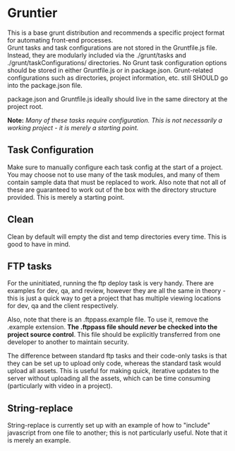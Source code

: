 # Gruntier
This is a base grunt distribution and recommends a specific project format for automating front-end processes.  
Grunt tasks and task configurations are not stored in the Gruntfile.js file. Instead, they are modularly included via the ./grunt/tasks and ./grunt/taskConfigurations/ directories.
No Grunt task configuration options should be stored in either Gruntfile.js or in package.json. Grunt-related configurations such as directories, project information, etc. still SHOULD go into the package.json file.  
  
package.json and Gruntfile.js ideally should live in the same directory at the project root.  
  
**Note:** _Many of these tasks require configuration. This is not necessarily a working project - it is merely a starting point._

## Task Configuration
Make sure to manually configure each task config at the start of a project. You may choose not to use many of the task modules, and many of them contain sample data that must be replaced to work. Also note that not all of these are guaranteed to work out of the box with the directory structure provided. This is merely a starting point.

## Clean
Clean by default will empty the dist and temp directories every time. This is good to have in mind. 

## FTP tasks
For the uninitiated, running the ftp deploy task is very handy. There are examples for dev, qa, and review, however they are all the same in theory - this is just a quick way to get a project that has multiple viewing locations for dev, qa and the client respectively.  
  
Also, note that there is an .ftppass.example file. To use it, remove the .example extension. **The .ftppass file should _never_ be checked into the project source control**. This file should be explicitly transferred from one developer to another to maintain security.  
  
The difference between standard ftp tasks and their code-only tasks is that they can be set up to upload only code, whereas the standard task would upload all assets. This is useful for making quick, iterative updates to the server without uploading all the assets, which can be time consuming (particularly with video in a project).

## String-replace
String-replace is currently set up with an example of how to "include" javascript from one file to another; this is not particularly useful. Note that it is merely an example.